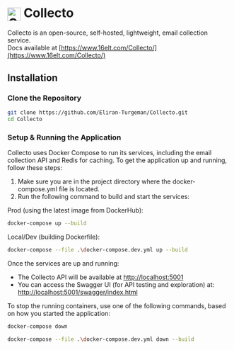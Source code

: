 <h1>
  <img src="https://github.com/user-attachments/assets/013fbaa7-02c0-4373-b8ba-d217f556da13" alt="Collecto Logo" width="30" style="vertical-align: middle;"/>
  Collecto
</h1>


Collecto is an open-source, self-hosted, lightweight, email collection service.  
Docs available at [https://www.16elt.com/Collecto/](https://www.16elt.com/Collecto/)

## Installation

### Clone the Repository

```bash
git clone https://github.com/Eliran-Turgeman/Collecto.git
cd Collecto
```

### Setup & Running the Application

Collecto uses Docker Compose to run its services, including the email collection API and Redis for caching. To get the application up and running, follow these steps:

1. Make sure you are in the project directory where the docker-compose.yml file is located.
2. Run the following command to build and start the services:

Prod (using the latest image from DockerHub):
```bash
docker-compose up --build
```

Local/Dev (building Dockerfile):
```bash
docker-compose --file .\docker-compose.dev.yml up --build
```


Once the services are up and running:

* The Collecto API will be available at [http://localhost:5001](http://localhost:5001)
* You can access the Swagger UI (for API testing and exploration) at: [http://localhost:5001/swagger/index.html](http://localhost:5001/swagger/index.html)

To stop the running containers, use one of the following commands, based on how you started the application:

```bash
docker-compose down
```

```bash
docker-compose --file .\docker-compose.dev.yml down --build
```
